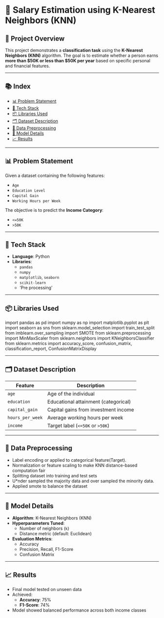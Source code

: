 # 🧠 Salary Estimation using K-Nearest Neighbors (KNN)

## 📌 Project Overview

This project demonstrates a **classification task** using the **K-Nearest Neighbors (KNN)** algorithm. The goal is to estimate whether a person earns **more than $50K or less than $50K per year** based on specific personal and financial features.

---

## 📚 Index

- [📊 Problem Statement](#-problem-statement)
- [🧰 Tech Stack](#-tech-stack)
- [📦 Libraries Used](#-libraries-used)
- [🗂️ Dataset Description](#️-dataset-description)
- [🧼 Data Preprocessing](#-data-preprocessing)
- [🧠 Model Details](#-model-details)
- [📈 Results](#-results)

---

## 📊 Problem Statement

Given a dataset containing the following features:
- `Age`
- `Education Level`
- `Capital Gain`
- `Working Hours per Week`

The objective is to predict the **Income Category**:
- `<=50K`
- `>50K`

---

## 🧰 Tech Stack

- **Language**: Python
- **Libraries**:
  - `pandas`
  - `numpy`
  - `matplotlib`, `seaborn`
  - `scikit-learn`
  - 'Pre processing'

---

## 📦 Libraries Used

import pandas as pd
import numpy as np
import matplotlib.pyplot as plt
import seaborn as sns
from sklearn.model_selection import train_test_split
from imblearn.over_sampling import SMOTE
from sklearn.preprocessing import MinMaxScaler
from sklearn.neighbors import KNeighborsClassifier
from sklearn.metrics import accuracy_score, confusion_matrix, classification_report, ConfusionMatrixDisplay

---

## 🗂️ Dataset Description

| Feature        | Description                            |
|----------------|----------------------------------------|
| `age`          | Age of the individual                  |
| `education`    | Educational attainment (categorical)   |
| `capital_gain` | Capital gains from investment income   |
| `hours_per_week` | Average working hours per week      |
| `income`       | Target label (`<=50K` or `>50K`)        |

---

## 🧼 Data Preprocessing

- Label encoding or applied to categorical feature(Target).
- Normalization or feature scaling to make KNN distance-based computation fair
- Splitting dataset into training and test sets
- U*nder sampled the majority data and over sampled the minority data.
- Applied smote to balance the dataset

---

## 🧠 Model Details

- **Algorithm**: K-Nearest Neighbors (KNN)
- **Hyperparameters Tuned**:
  - Number of neighbors (`k`)
  - Distance metric (default: Euclidean)
- **Evaluation Metrics**:
  - Accuracy
  - Precision, Recall, F1-Score
  - Confusion Matrix

---

## 📈 Results

- Final model tested on unseen data
- Achieved:
  - **Accuracy**: 75%
  - **F1-Score**: 74%
- Model showed balanced performance across both income classes
